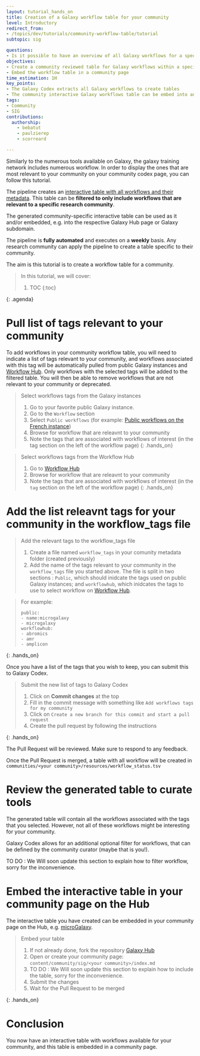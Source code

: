```yaml
---
layout: tutorial_hands_on
title: Creation of a Galaxy workflow table for your community
level: Introductory
redirect_from:
- /topics/dev/tutorials/community-workflow-table/tutorial
subtopic: sig

questions:
- Is it possible to have an overview of all Galaxy workflows for a specific scientific domain?
objectives:
- Create a community reviewed table for Galaxy workflows within a specific scientific domain
- Embed the workflow table in a community page
time_estimation: 1H
key_points:
- The Galaxy Codex extracts all Galaxy workflows to create tables
- The community interactive Galaxy workflows table can be embed into any website
tags:
- Community
- SIG
contributions:
  authorship:
    - bebatut
    - paulzierep
    - scorreard

---
```


Similarly to the numerous tools available on Galaxy, the galaxy training network includes numerous workflow. In order to display the ones that are most relevant to your community on your community codex page, you can follow this tutorial.

The pipeline creates an [interactive table with all workflows and their metadata](https://galaxyproject.github.io/galaxy_codex/). This table can be **filtered to only include workflows that are relevant to a specific research community**.

The generated community-specific interactive table can be used as it and/or embedded, e.g. into the respective Galaxy Hub page or Galaxy subdomain.

The pipeline is **fully automated** and executes on a **weekly** basis. Any research community can apply the pipeline to create a table specific to their community.

The aim is this tutorial is to create a workflow table for a community.

> <agenda-title></agenda-title>
>
> In this tutorial, we will cover:
>
> 1. TOC
> {:toc}
>
{: .agenda}

# Pull list of tags relevant to your community

To add workflows in your community workflow table, you will need to indicate a list of tags relevant to your community, and workflows associated with this tag will be automatically pulled from public Galaxy instances and [Workflow Hub](https://workflowhub.eu/). Only workflows with the selected tags will be added to the filtered table.
You will then be able to remove workflows that are not relevant to your community or deprecated.

> <hands-on-title>Select workflows tags from the Galaxy instances</hands-on-title>
>
> 1. Go to your favorite public Galaxy instance.
> 2. Go to the `Workflow` section
> 3. Select `Public workflows` (for example: [Public workflows on the French instance](https://usegalaxy.fr/workflows/list_published))
> 4. Browse for workflow that are releavnt to your community
> 5. Note the tags that are associated with workflows of interest (in the tag section on the left of the workflow page)
{: .hands_on}

> <hands-on-title>Select workflows tags from the Workflow Hub</hands-on-title>
>
> 1. Go to [Workflow Hub](https://workflowhub.eu/)
> 2. Browse for workflow that are releavnt to your community
> 3. Note the tags that are associated with workflows of interest (in the `tag` section on the left of the workflow page)
{: .hands_on}

# Add the list releavnt tags for your community in the workflow_tags file

> <hands-on-title>Add the relevant tags to the workflow_tags file</hands-on-title>
> 1. Create a file named `workflow_tags` in your comunity metadata folder (created previously)
> 2. Add the name of the tags relevant to your community in the `workflow_tags` file you started above. The file is split in two sections : `Public`, which should inidcate the tags used on public Galaxy instances; and `workflowhub`, which inidcates the tags to use to select workflow on [Workflow Hub](https://workflowhub.eu/).

>
>    For example:
>    ```
>    public:
>    - name:microgalaxy
>    - microgalaxy
>    workflowhub:
>    - abromics
>    - amr
>    - amplicon
>    ```
>

{: .hands_on}

Once you have a list of the tags that you wish to keep, you can submit this to Galaxy Codex.

> <hands-on-title>Submit the new list of tags to Galaxy Codex</hands-on-title>
>
> 1. Click on **Commit changes** at the top
> 2. Fill in the commit message with something like `Add workflows tags for my community`
> 3. Click on `Create a new branch for this commit and start a pull request`
> 4. Create the pull request by following the instructions
>
{: .hands_on}

The Pull Request will be reviewed. Make sure to respond to any feedback.

Once the Pull Request is merged, a table with all workflow will be created in `communities/<your community>/resources/workflow_status.tsv`

# Review the generated table to curate tools

The generated table will contain all the workflows associated with the tags that you selected. However, not all of these workflows might be interesting for your community.

Galaxy Codex allows for an additional optional filter for workflows, that can be defined by the community curator (maybe that is you!).

TO DO : We Will soon update this section to explain how to filter workflow, sorry for the inconvenience.

# Embed the interactive table in your community page on the Hub

The interactive table you have created can be embedded in your community page on the Hub, e.g. [microGalaxy](https://galaxyproject.org/community/sig/microbial/#workflows-and-tutorials).

> <hands-on-title>Embed your table</hands-on-title>
>
> 1.  If not already done, fork the repository [Galaxy Hub](https://github.com/galaxyproject/galaxy-hub)
> 2. Open or create your community page: `content/community/sig/<your community>/index.md`
> 3. TO DO : We Will soon update this section to explain how to include the table, sorry for the inconvenience. 
> 4. Submit the changes
> 5. Wait for the Pull Request to be merged
>
{: .hands_on}

# Conclusion

You now have an interactive table with workflows available for your community, and this table is embedded in a community page.
